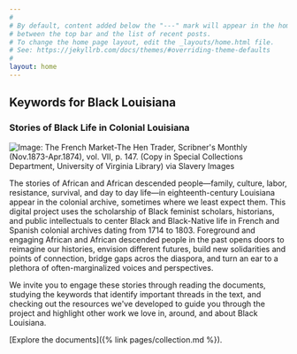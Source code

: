 ```yaml
---
#
# By default, content added below the "---" mark will appear in the home page
# between the top bar and the list of recent posts.
# To change the home page layout, edit the _layouts/home.html file.
# See: https://jekyllrb.com/docs/themes/#overriding-theme-defaults
#
layout: home
---
```


## Keywords for Black Louisiana
### Stories of Black Life in Colonial Louisiana

![Image: The French Market-The Hen Trader, Scribner's Monthly (Nov.1873-Apr.1874), vol. VII, p. 147. (Copy in Special Collections Department, University of Virginia Library) via [Slavery Images](http://slaveryimages.org/s/slaveryimages/item/754)](assets/figures/poultry+vendor.png)

The stories of African and African descended people—family, culture, labor, resistance, survival, and day to day life—in eighteenth-century Louisiana appear in the colonial archive, sometimes where we least expect them. This digital project uses the scholarship of Black feminist scholars, historians, and public intellectuals to center Black and Black-Native life in French and Spanish colonial archives dating from 1714 to 1803. Foreground and engaging African and African descended people in the past opens doors to reimagine our histories, envision different futures, build new solidarities and points of connection, bridge gaps acros the diaspora, and turn an ear to a plethora of often-marginalized voices and perspectives.

We invite you to engage these stories through reading the documents, studying the keywords that identify important threads in the text, and checking out the resources we've developed to guide you through the project and highlight other work we love in, around, and about Black Louisiana.  

[Explore the documents]({% link pages/collection.md %}).
